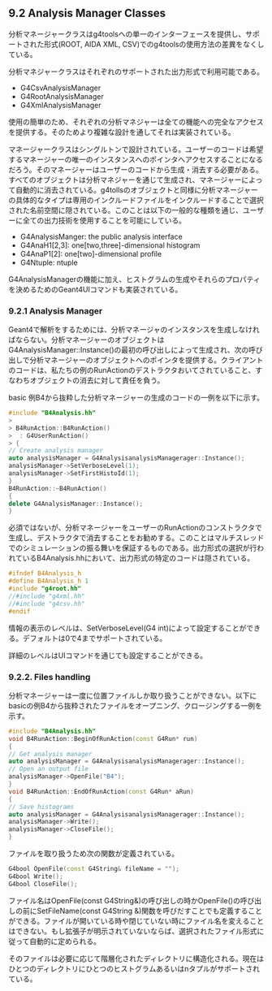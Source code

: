 ## 9.2 Analysis Manager Classes
分析マネージャークラスはg4toolsへの単一のインターフェースを提供し、サポートされた形式(ROOT, AIDA XML, CSV)でのg4toolsの使用方法の差異をなくしている。

分析マネジャークラスはそれぞれのサポートされた出力形式で利用可能である。

-   G4CsvAnalysisManager
-   G4RootAnalysisManager
-   G4XmlAnalysisManager

使用の簡単のため、それぞれの分析マネジャーは全ての機能への完全なアクセスを提供する。そのためより複雑な設計を通してそれは実装されている。

マネージャークラスはシングルトンで設計されている。ユーザーのコードは希望するマネージャーの唯一のインスタンスへのポインタへアクセスすることになるだろう。そのマネージャーはユーザーのコードから生成・消去する必要がある。すべてのオブジェクトは分析マネジャーを通じて生成され、マネージャーによって自動的に消去されている。g4tollsのオブジェクトと同様に分析マネージャーの具体的なタイプは専用のインクルードファイルをインクルードすることで選択された名前空間に隠されている。このことは以下の一般的な種類を通じ、ユーザーに全ての出力技術を使用することを可能にしている。

-   G4AnalysisManger: the public analysis interface
-   G4AnaH1\[2,3]: one\[two,three]-dimensional histogram
-   G4AnaP1\[2]: one\[two]-dimensional profile
-   G4Ntuple: ntuple

G4AnalysisManagerの機能に加え、ヒストグラムの生成やそれらのプロパティを決めるためのGeant4UIコマンドも実装されている。

### 9.2.1 Analysis Manager
Geant4で解析をするためには、分析マネージャのインスタンスを生成しなければならない。分析マネージャーのオブジェクトはG4AnalysisManager::Instance()の最初の呼び出しによって生成され、次の呼び出しで分析マネージャーのオブジェクトへのポインタを提供する。クライアントのコードは、私たちの例のRunActionのデストラクタおいてされていること、すなわちオブジェクトの消去に対して責任を負う。

basic 例B4から抜粋した分析マネージャーの生成のコードの一例を以下に示す。
```C++
#include "B4Analysis.hh"  
>   
> B4RunAction::B4RunAction()  
>  : G4UserRunAction()  
> {  
// Create analysis manager  
auto analysisManager = G4AnalysisanalysisManagerager::Instance();  
analysisManager->SetVerboseLevel(1);  
analysisManager->SetFirstHistoId(1);  
}
B4RunAction::~B4RunAction()
{
delete G4AnalysisManager::Instance();  
}
```
必須ではないが、分析マネージャーをユーザーのRunActionのコンストラクタで生成し、デストラクタで消去することをお勧めする。このことはマルチスレッドでのシミュレーションの振る舞いを保証するものである。出力形式の選択が行われているB4Analysis.hhにおいて、出力形式の特定のコードは隠されている。

```C++
#ifndef B4Analysis_h  
#define B4Analysis_h 1  
#include "g4root.hh"  
//#include "g4xml.hh"  
//#include "g4csv.hh"  
#endif  
```
情報の表示のレベルは、SetVerboseLevel(G4 int)によって設定することができる。デフォルトは0で4までサポートされている。

詳細のレベルはUIコマンドを通じても設定することができる。

### 9.2.2. Files handling
分析マネージャーは一度に位置ファイルしか取り扱うことができない。以下にbasicの例B4から抜粋されたファイルをオープニング、クロージングする一例を示す。
```C++
#include "B4Analysis.hh"  
void B4RunAction::BeginOfRunAction(const G4Run* run)  
{  
// Get analysis manager  
auto analysisManager = G4AnalysisanalysisManagerager::Instance();  
// Open an output file  
analysisManager->OpenFile("B4");  
}  
void B4RunAction::EndOfRunAction(const G4Run* aRun)  
{  
// Save histograms  
auto analysisManager = G4AnalysisanalysisManagerager::Instance();  
analysisManager->Write();  
analysisManager->CloseFile();  
}  
```

ファイルを取り扱うため次の関数が定義されている。
```C++
G4bool OpenFile(const G4String& fileName = "");
G4bool Write();
G4bool CloseFile();
```
ファイル名はOpenFile(const G4String&)の呼び出しの時かOpenFile()の呼び出しの前にSetFileName(const G4String &)関数を呼びだすことでも定義することができる。ファイルが開いている時や閉じていない時にファイル名を変えることはできない。もし拡張子が明示されていないならば、選択されたファイル形式に従って自動的に定められる。

そのファイルは必要に応じて階層化されたディレクトリに構造化される。現在はひとつのディレクトリにひとつのヒストグラムあるいはnタプルがサポートされている。
